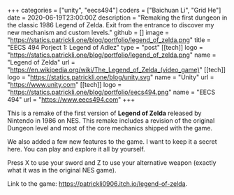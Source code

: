 +++
categories = ["unity", "eecs494"]
coders = ["Baichuan Li", "Grid He"]
date = 2020-06-19T23:00:00Z
description = "Remaking the first dungeon in the classic 1986 Legend of Zelda. Exit from the entrance to discover my new mechanism and custom levels."
github = []
image = "https://statics.patrickli.one/blog/portfolio/legend_of_zelda.png"
title = "EECS 494 Porject 1: Legend of Adlez"
type = "post"
[[tech]]
logo = "https://statics.patrickli.one/blog/portfolio/legend_of_zelda.png"
name = "Legend of Zelda"
url = "https://en.wikipedia.org/wiki/The_Legend_of_Zelda_(video_game)"
[[tech]]
logo = "https://statics.patrickli.one/blog/unity.svg"
name = "Unity"
url = "https://www.unity.com"
[[tech]]
logo = "https://statics.patrickli.one/blog/portfolio/eecs494.png"
name = "EECS 494"
url = "https://www.eecs494.com"
+++

This is a remake of the first version of **Legend of Zelda** released by Nintendo in 1986 on NES. This remake includes a revision of the original Dungeon level and most of the core mechanics shipped with the game. 

We also added a few new features to the game. I want to keep it a secret here. You can play and explore it all by yourself. 

Press X to use your sword and Z to use your alternative weapon (exactly what it was in the original NES game).

Link to the game:
https://patrickli0906.itch.io/legend-of-zelda.
